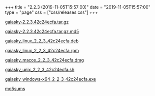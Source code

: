 +++
title = "2.2.3 (2019-11-05T15:57:00)"
date = "2019-11-05T15:57:00"
type = "page"
css = ["css/releases.css"]
+++

<section class="download-links">

<div class="package">

[gaiasky-2.2.3.42c24ecfa.tar.gz](https://gaia.ari.uni-heidelberg.de/gaiasky/releases/2.2.3.42c24ecfa/gaiasky-2.2.3.42c24ecfa.tar.gz)

</div>
<div class="package">

[gaiasky-2.2.3.42c24ecfa.tar.gz.md5](https://gaia.ari.uni-heidelberg.de/gaiasky/releases/2.2.3.42c24ecfa/gaiasky-2.2.3.42c24ecfa.tar.gz.md5)

</div>
<div class="package">

[gaiasky_linux_2_2_3_42c24ecfa.deb](https://gaia.ari.uni-heidelberg.de/gaiasky/releases/2.2.3.42c24ecfa/gaiasky_linux_2_2_3_42c24ecfa.deb)

</div>
<div class="package">

[gaiasky_linux_2_2_3_42c24ecfa.rpm](https://gaia.ari.uni-heidelberg.de/gaiasky/releases/2.2.3.42c24ecfa/gaiasky_linux_2_2_3_42c24ecfa.rpm)

</div>
<div class="package">

[gaiasky_macos_2_2_3_42c24ecfa.dmg](https://gaia.ari.uni-heidelberg.de/gaiasky/releases/2.2.3.42c24ecfa/gaiasky_macos_2_2_3_42c24ecfa.dmg)

</div>
<div class="package">

[gaiasky_unix_2_2_3_42c24ecfa.sh](https://gaia.ari.uni-heidelberg.de/gaiasky/releases/2.2.3.42c24ecfa/gaiasky_unix_2_2_3_42c24ecfa.sh)

</div>
<div class="package">

[gaiasky_windows-x64_2_2_3_42c24ecfa.exe](https://gaia.ari.uni-heidelberg.de/gaiasky/releases/2.2.3.42c24ecfa/gaiasky_windows-x64_2_2_3_42c24ecfa.exe)

</div>
<div class="package">

[md5sums](https://gaia.ari.uni-heidelberg.de/gaiasky/releases/2.2.3.42c24ecfa/md5sums)

</div>


</section>

